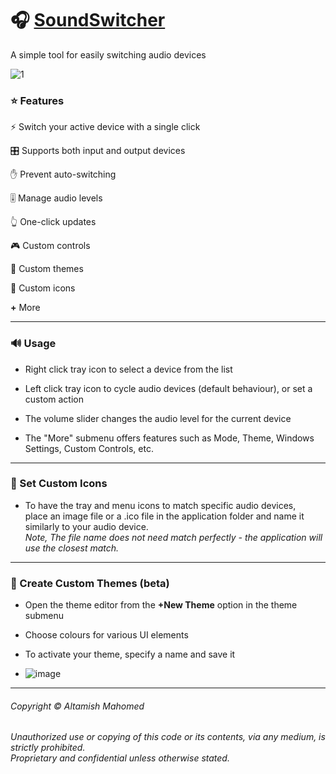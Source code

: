 # 🎧 [SoundSwitcher](https://github.com/creepyLANguy/SoundSwitcher/)

A simple tool for easily switching audio devices

![1](https://github.com/creepyLANguy/SoundSwitcher/assets/28150772/d198c730-2332-4ee8-8a3d-ec73303677c8)

### ⭐ Features
⚡ Switch your active device with a single click  

🎛 Supports both input and output devices  

✋ Prevent auto-switching  

🎚 Manage audio levels  

👆 One-click updates

🎮 Custom controls  

🎨 Custom themes  

🤍 Custom icons  

**+** More  

---
### 🔊 Usage

- Right click tray icon to select a device from the list

- Left click tray icon to cycle audio devices (default behaviour), or set a custom action 

- The volume slider changes the audio level for the current device  

- The "More" submenu offers features such as Mode, Theme, Windows Settings, Custom Controls, etc.  
---
### 🤍 Set Custom Icons

- To have the tray and menu icons to match specific audio devices,  
place an image file or a .ico file in the application folder and name it similarly to your audio device.  
_Note, The file name does not need match perfectly - the application will use the closest match._  
---
### 🎨 Create Custom Themes (beta)
- Open the theme editor from the **+New Theme** option in the theme submenu  

- Choose colours for various UI elements 

- To activate your theme, specify a name and save it 

- ![image](https://github.com/creepyLANguy/SoundSwitcher/assets/28150772/f7828603-508d-4882-8517-fa60e600fae0)


---
###### Copyright © Altamish Mahomed
_Unauthorized use or copying of this code or its contents, via any medium, is strictly prohibited.  
Proprietary and confidential unless otherwise stated._

